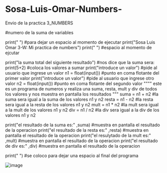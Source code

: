 # Sosa-Luis-Omar-Numbers-
Envio de la practica 3_NUMBERS

#numero de la suma de variables

print(" ") #para dejar un espacio al momento de ejecutar 
print("Sosa Luis Omar 3-W: Mi practica de numbers")
print(" ") #espacio al momento de ejcutar 

print("la suma total del siguiente resultado") #nos dice que la suma sera: 
print(5+2) #coloca los valores a sumar 
print("introduce un valor") #pide al usuario que ingrese un valor 
n1 = float(input()) #punto en coma flotante del primer valor 
print("introduce un valor") #pide al usuario que ingrese otro valor 
n2 = float(input()) #punto en coma flotante del segundo valor 
""""
este es un programa de numeros y realiza una suma, resta, mult y div de todos los valores 
y nos muestra en pantalla los resultados 
"""
suma = n1 + n2 #la suma sera igual a la suma de los valores n1 y n2 
resta = n1 - n2 #la resta sera igual a la resta de los valores n1 y n2 
mult = n1 * n2 #la mult sera igual a la mult de los valores n1 y n2 
div = n1 / n2 #la div sera igual a la div de los valores n1 y n2 

print("el resultado de la suma es:" ,suma) #muestra en pantalla el resultado de la operacion 
print("el resultado de la resta es:" ,resta) #muestra en pantalla el resultado de la operacion 
print("el resulytado de la mult es:" ,mult) #muestra en pantalla el resultado de la operacion 
print("el resultado de div es:" ,div) #muestra en pantalla el resultado de la operacion 

print(" ") #se coloco para dejar una espacio al final del programa

![image](https://github.com/user-attachments/assets/6671a322-b4b6-44f6-b71d-26f56eeb5711)
